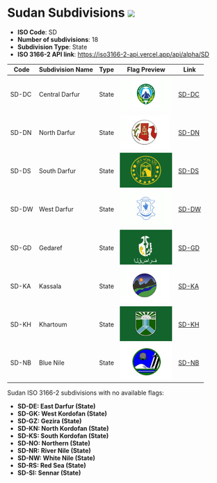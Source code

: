 # Sudan Subdivisions ![](https://flagcdn.com/h40/sd.png)

- **ISO Code**: SD
- **Number of subdivisions**: 18
- **Subdivision Type**: State
- **ISO 3166-2 API link**: https://iso3166-2-api.vercel.app/api/alpha/SD

| Code  | Subdivision Name         | Type | Flag Preview | Link |
|-------|--------------------------|--------------| -------------- |----------|
| SD-DC | Central Darfur | State | <img src='https://raw.githubusercontent.com/amckenna41/iso3166-flag-icons/main/iso3166-2-icons/SD/SD-DC.png' height='80'> | [SD-DC](https://github.com/amckenna41/iso3166-flag-icons/blob/main/iso3166-2-icons/SD/SD-DC.png) |
| SD-DN | North Darfur | State | <img src='https://raw.githubusercontent.com/amckenna41/iso3166-flag-icons/main/iso3166-2-icons/SD/SD-DN.png' height='80'> | [SD-DN](https://github.com/amckenna41/iso3166-flag-icons/blob/main/iso3166-2-icons/SD/SD-DN.png) |
| SD-DS | South Darfur | State | <img src='https://raw.githubusercontent.com/amckenna41/iso3166-flag-icons/main/iso3166-2-icons/SD/SD-DS.png' height='80'> | [SD-DS](https://github.com/amckenna41/iso3166-flag-icons/blob/main/iso3166-2-icons/SD/SD-DS.png) |
| SD-DW | West Darfur | State | <img src='https://raw.githubusercontent.com/amckenna41/iso3166-flag-icons/main/iso3166-2-icons/SD/SD-DW.png' height='80'> | [SD-DW](https://github.com/amckenna41/iso3166-flag-icons/blob/main/iso3166-2-icons/SD/SD-DW.png) |
| SD-GD | Gedaref | State | <img src='https://raw.githubusercontent.com/amckenna41/iso3166-flag-icons/main/iso3166-2-icons/SD/SD-GD.png' height='80'> | [SD-GD](https://github.com/amckenna41/iso3166-flag-icons/blob/main/iso3166-2-icons/SD/SD-GD.png) |
| SD-KA | Kassala | State | <img src='https://raw.githubusercontent.com/amckenna41/iso3166-flag-icons/main/iso3166-2-icons/SD/SD-KA.png' height='80'> | [SD-KA](https://github.com/amckenna41/iso3166-flag-icons/blob/main/iso3166-2-icons/SD/SD-KA.png) |
| SD-KH | Khartoum | State | <img src='https://raw.githubusercontent.com/amckenna41/iso3166-flag-icons/main/iso3166-2-icons/SD/SD-KH.png' height='80'> | [SD-KH](https://github.com/amckenna41/iso3166-flag-icons/blob/main/iso3166-2-icons/SD/SD-KH.png) |
| SD-NB | Blue Nile | State | <img src='https://raw.githubusercontent.com/amckenna41/iso3166-flag-icons/main/iso3166-2-icons/SD/SD-NB.png' height='80'> | [SD-NB](https://github.com/amckenna41/iso3166-flag-icons/blob/main/iso3166-2-icons/SD/SD-NB.png) |

Sudan ISO 3166-2 subdivisions with no available flags:

* **SD-DE: East Darfur (State)**
* **SD-GK: West Kordofan (State)**
* **SD-GZ: Gezira (State)**
* **SD-KN: North Kordofan (State)**
* **SD-KS: South Kordofan (State)**
* **SD-NO: Northern (State)**
* **SD-NR: River Nile (State)**
* **SD-NW: White Nile (State)**
* **SD-RS: Red Sea (State)**
* **SD-SI: Sennar (State)**